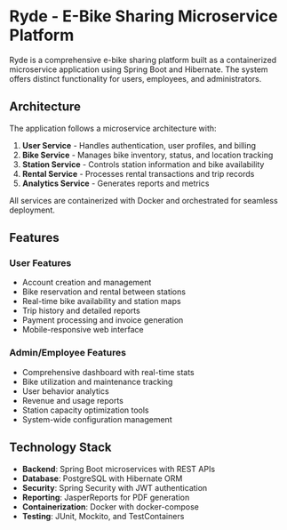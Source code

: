 # Ryde - E-Bike Sharing Microservice Platform

Ryde is a comprehensive e-bike sharing platform built as a containerized microservice application using Spring Boot and Hibernate. The system offers distinct functionality for users, employees, and administrators.

## Architecture

The application follows a microservice architecture with:

1. **User Service** - Handles authentication, user profiles, and billing
2. **Bike Service** - Manages bike inventory, status, and location tracking
3. **Station Service** - Controls station information and bike availability
4. **Rental Service** - Processes rental transactions and trip records
5. **Analytics Service** - Generates reports and metrics

All services are containerized with Docker and orchestrated for seamless deployment.

## Features

### User Features
- Account creation and management
- Bike reservation and rental between stations
- Real-time bike availability and station maps
- Trip history and detailed reports
- Payment processing and invoice generation
- Mobile-responsive web interface

### Admin/Employee Features
- Comprehensive dashboard with real-time stats
- Bike utilization and maintenance tracking
- User behavior analytics
- Revenue and usage reports
- Station capacity optimization tools
- System-wide configuration management

## Technology Stack

- **Backend**: Spring Boot microservices with REST APIs
- **Database**: PostgreSQL with Hibernate ORM
- **Security**: Spring Security with JWT authentication
- **Reporting**: JasperReports for PDF generation
- **Containerization**: Docker with docker-compose
- **Testing**: JUnit, Mockito, and TestContainers
